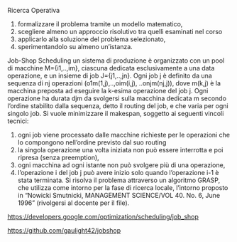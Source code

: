 Ricerca Operativa
1)	formalizzare il problema tramite un modello matematico,
2)	scegliere almeno un approccio risolutivo tra quelli esaminati nel corso
3)	applicarlo alla soluzione del problema selezionato,
4)	sperimentandolo su almeno un’istanza.

Job-Shop Scheduling
un sistema di produzione è organizzato con un pool di macchine M={i1,..,im}, ciascuna dedicata esclusivamente a una data operazione, e un insieme di job J={j1,..,jn}. Ogni job j è definito da una sequenza di nj operazioni (o1m(1,j),..,oim(i,j), ..onjm(nj,j)), dove m(k,j) è la macchina preposta ad eseguire la k-esima operazione del job j. Ogni operazione ha durata djm da svolgersi sulla macchina dedicata m secondo l’ordine stabilito dalla sequenza, detto il routing del job, e che varia per ogni singolo job. Si vuole minimizzare il makespan, soggetto ai seguenti vincoli tecnici:
1)	ogni job viene processato dalle macchine richieste per le operazioni che lo compongono nell’ordine previsto dal suo routing
2)	la singola operazione una volta iniziata non può essere interrotta e poi ripresa (senza preemption),
3)	ogni macchina ad ogni istante non può svolgere più di una operazione,
4)	l’operazione i del job j può avere inizio solo quando l’operazione i-1 è stata terminata.
Si risolva il problema attraverso un algoritmo GRASP, che utilizza come intorno per la fase di ricerca locale, l’intorno proposto in “Nowicki Smutnicki, MANAGEMENT SCIENCE/VOL 40. No. 6, June 1996” (rivolgersi al docente per il file).

https://developers.google.com/optimization/scheduling/job_shop

https://github.com/gaulight42/jobshop
